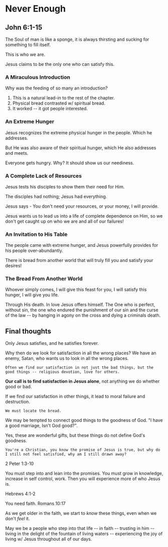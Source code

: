 # Never Enough
## John 6:1-15

The Soul of man is like a sponge, it is always thirsting and sucking for something to fill itself.

This is who we are.

Jesus claims to be the only one who can satisfy this.

### A Miraculous Introduction
Why was the feeding of so many an introduction?

1. This is a natural lead-in to the rest of the chapter.
2. Physical bread contrasted w/ spiritual bread.
3. It worked -- it got people interested.

### An Extreme Hunger

Jesus recognizes the extreme physical hunger in the people. Which he addresses.

But He was also aware of their spiritual hunger, which He also addresses and meets.

Everyone gets hungry. Why? It should show us our neediness. 

### A Complete Lack of Resources

Jesus tests his disciples to show them their need for Him.

The disciples had nothing; Jesus had everything.

Jesus says - You don't need your resources, or your money, I will provide.

Jesus wants us to lead us into a life of complete dependence on Him, so we don't get caught up on who we are and all of our failures!

### An Invitation to His Table

The people came with extreme hunger, and Jesus powerfully provides for his people over-abundantly. 

There is bread from another world that will truly fill you and satisfy your desires!

### The Bread From Another World

Whoever simply comes, I will give this feast for you, I will satisfy this hunger, I will give you life.

Through His death. In love Jesus offers himself. The One who is perfect, without sin, the one who endured the punishment of our sin and the curse of the law -- by hanging in agony on the cross and dying a criminals death.

## Final thoughts

Only Jesus satisfies, and he satisfies forever.

Why then do we look for satisfaction in all the wrong places? We have an enemy, Satan, who wants us to look in all the wrong places.

    Often we find our satisfaction in not just the bad things, but the good things -- religious devotion, love for others.

**Our call is to find satisfaction in Jesus alone**, not anything we do whether good or bad.

If we find our satisfaction in other things, it lead to moral failure and destruction.

    We must locate the bread.

We may be tempted to connect good things to the goodness of God. "I have a good marriage, Isn't God good?".

Yes, these are wonderful gifts, but these things do not define God's goodness.

    You're a Christian, you know the promise of Jesus is true, but why do I still not feel satisfied, why am I still drawn away?

2 Peter 1:3-10

You must step into and lean into the promises. You must grow in knowledge, increase in self control, work. Then you will experience more of who Jesus is.

Hebrews 4:1-2

You need faith. Romans 10:17

As we get older in the faith, we start to *know* these things, even when we don't *feel* it.

May we be a people who step into that life -- in faith -- trusting in him -- living in the delight of the fountain of living waters -- experiencing the joy of living w/ Jesus throughout all of our days.
